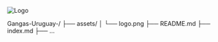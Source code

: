 ![Logo](./assets/logo.png)

Gangas-Uruguay-/
├── assets/
│   └── logo.png
├── README.md
├── index.md
├── ...




